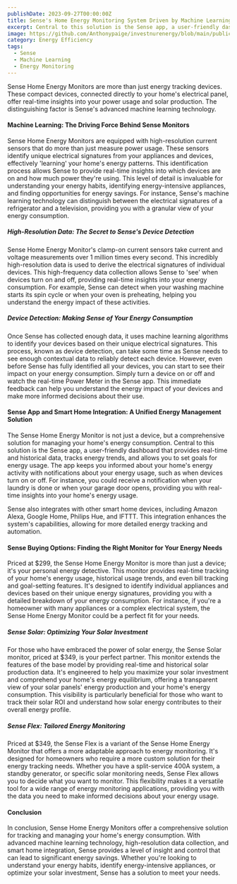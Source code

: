 ```yaml
---
publishDate: 2023-09-27T00:00:00Z
title: Sense's Home Energy Monitoring System Driven by Machine Learning
excerpt: Central to this solution is the Sense app, a user-friendly dashboard that provides real-time and historical data, tracks energy trends, and allows you to set goals for energy usage.
image: https://github.com/Anthonypaige/investnurenergy/blob/main/public/images/cover-art/SED-4-cover-art.png?raw=true
category: Energy Efficiency
tags:
  - Sense
  - Machine Learning
  - Energy Monitoring
---
```


Sense Home Energy Monitors are more than just energy tracking devices. These compact devices, connected directly to your home's electrical panel, offer real-time insights into your power usage and solar production. The distinguishing factor is Sense's advanced machine learning technology.

#### **Machine Learning: The Driving Force Behind Sense Monitors**

Sense Home Energy Monitors are equipped with high-resolution current sensors that do more than just measure power usage. These sensors identify unique electrical signatures from your appliances and devices, effectively 'learning' your home's energy patterns. This identification process allows Sense to provide real-time insights into which devices are on and how much power they're using. This level of detail is invaluable for understanding your energy habits, identifying energy-intensive appliances, and finding opportunities for energy savings. For instance, Sense's machine learning technology can distinguish between the electrical signatures of a refrigerator and a television, providing you with a granular view of your energy consumption.

##### **High-Resolution Data: The Secret to Sense's Device Detection**

Sense Home Energy Monitor's clamp-on current sensors take current and voltage measurements over 1 million times every second. This incredibly high-resolution data is used to derive the electrical signatures of individual devices. This high-frequency data collection allows Sense to 'see' when devices turn on and off, providing real-time insights into your energy consumption. For example, Sense can detect when your washing machine starts its spin cycle or when your oven is preheating, helping you understand the energy impact of these activities.

##### **Device Detection: Making Sense of Your Energy Consumption**

Once Sense has collected enough data, it uses machine learning algorithms to identify your devices based on their unique electrical signatures. This process, known as device detection, can take some time as Sense needs to see enough contextual data to reliably detect each device. However, even before Sense has fully identified all your devices, you can start to see their impact on your energy consumption. Simply turn a device on or off and watch the real-time Power Meter in the Sense app. This immediate feedback can help you understand the energy impact of your devices and make more informed decisions about their use.

#### **Sense App and Smart Home Integration: A Unified Energy Management Solution**

The Sense Home Energy Monitor is not just a device, but a comprehensive solution for managing your home's energy consumption. Central to this solution is the Sense app, a user-friendly dashboard that provides real-time and historical data, tracks energy trends, and allows you to set goals for energy usage. The app keeps you informed about your home's energy activity with notifications about your energy usage, such as when devices turn on or off. For instance, you could receive a notification when your laundry is done or when your garage door opens, providing you with real-time insights into your home's energy usage.

Sense also integrates with other smart home devices, including Amazon Alexa, Google Home, Philips Hue, and IFTTT. This integration enhances the system's capabilities, allowing for more detailed energy tracking and automation.

#### **Sense Buying Options: Finding the Right Monitor for Your Energy Needs**

Priced at $299, the Sense Home Energy Monitor is more than just a device; it's your personal energy detective. This monitor provides real-time tracking of your home's energy usage, historical usage trends, and even bill tracking and goal-setting features. It's designed to identify individual appliances and devices based on their unique energy signatures, providing you with a detailed breakdown of your energy consumption. For instance, if you're a homeowner with many appliances or a complex electrical system, the Sense Home Energy Monitor could be a perfect fit for your needs.

##### **Sense Solar: Optimizing Your Solar Investment**

For those who have embraced the power of solar energy, the Sense Solar monitor, priced at $349, is your perfect partner. This monitor extends the features of the base model by providing real-time and historical solar production data. It's engineered to help you maximize your solar investment and comprehend your home's energy equilibrium, offering a transparent view of your solar panels' energy production and your home's energy consumption. This visibility is particularly beneficial for those who want to track their solar ROI and understand how solar energy contributes to their overall energy profile.

##### **Sense Flex: Tailored Energy Monitoring**

Priced at $349, the Sense Flex is a variant of the Sense Home Energy Monitor that offers a more adaptable approach to energy monitoring. It's designed for homeowners who require a more custom solution for their energy tracking needs. Whether you have a split-service 400A system, a standby generator, or specific solar monitoring needs, Sense Flex allows you to decide what you want to monitor. This flexibility makes it a versatile tool for a wide range of energy monitoring applications, providing you with the data you need to make informed decisions about your energy usage.

#### **Conclusion**

In conclusion, Sense Home Energy Monitors offer a comprehensive solution for tracking and managing your home's energy consumption. With advanced machine learning technology, high-resolution data collection, and smart home integration, Sense provides a level of insight and control that can lead to significant energy savings. Whether you're looking to understand your energy habits, identify energy-intensive appliances, or optimize your solar investment, Sense has a solution to meet your needs.

